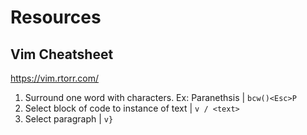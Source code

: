 # Resources

## Vim Cheatsheet
https://vim.rtorr.com/

1. Surround one word with characters. Ex: Paranethsis | `bcw()<Esc>P`
2. Select block of code to instance of text | `v / <text>`
3. Select paragraph | `v}`

